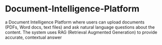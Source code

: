 # Document-Intelligence-Platform
a Document Intelligence Platform where users can upload documents (PDFs, Word docs, text files) and ask natural language questions about the content. The system uses RAG (Retrieval Augmented Generation) to provide accurate, contextual answer
